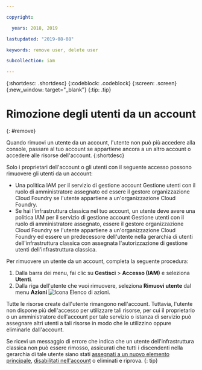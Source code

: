 ```yaml
---

copyright:

  years: 2018, 2019

lastupdated: "2019-08-08"

keywords: remove user, delete user

subcollection: iam

---
```


{:shortdesc: .shortdesc}
{:codeblock: .codeblock}
{:screen: .screen}
{:new_window: target="_blank"}
{:tip: .tip}

# Rimozione degli utenti da un account
{: #remove}

Quando rimuovi un utente da un account, l'utente non può più accedere alla console, passare al tuo account se appartiene ancora a un altro account o accedere alle risorse dell'account.
{:shortdesc}

Solo i proprietari dell'account o gli utenti con il seguente accesso possono rimuovere gli utenti da un account:

* Una politica IAM per il servizio di gestione account Gestione utenti con il ruolo di amministratore assegnato ed essere il gestore organizzazione Cloud Foundry se l'utente appartiene a un'organizzazione Cloud Foundry.
* Se hai l'infrastruttura classica nel tuo account, un utente deve avere una politica IAM per il servizio di gestione account Gestione utenti con il ruolo di amministratore assegnato, essere il gestore organizzazione Cloud Foundry se l'utente appartiene a un'organizzazione Cloud Foundry ed essere un predecessore dell'utente nella gerarchia di utenti dell'infrastruttura classica con assegnata l'autorizzazione di gestione utenti dell'infrastruttura classica.

Per rimuovere un utente da un account, completa la seguente procedura:

1. Dalla barra dei menu, fai clic su **Gestisci** &gt; **Accesso (IAM)** e seleziona **Utenti**.
2. Dalla riga dell'utente che vuoi rimuovere, seleziona **Rimuovi utente** dal menu **Azioni** ![Icona Elenco di azioni](../icons/action-menu-icon.svg).

Tutte le risorse create dall'utente rimangono nell'account. Tuttavia, l'utente non dispone più dell'accesso per utilizzare tali risorse, per cui il proprietario o un amministratore dell'account per tale servizio o istanza di servizio può assegnare altri utenti a tali risorse in modo che le utilizzino oppure eliminarle dall'account.

Se ricevi un messaggio di errore che indica che un utente dell'infrastruttura classica non può essere rimosso, assicurati che tutti i discendenti nella gerarchia di tale utente siano stati [assegnati a un nuovo elemento principale](/docs/iam?topic=iam-update-parent), [disabilitati nell'account](/docs/iam?topic=iam-status) o eliminati e riprova.
{: tip}
